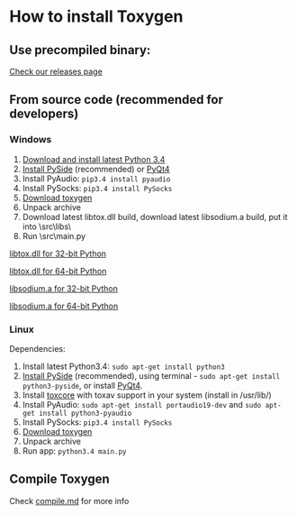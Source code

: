 # How to install Toxygen

## Use precompiled binary:
[Check our releases page](https://github.com/xveduk/toxygen/releases)

## From source code (recommended for developers)

### Windows

1. [Download and install latest Python 3.4](https://www.python.org/downloads/windows/)
2. [Install PySide](https://pypi.python.org/pypi/PySide/1.2.4) (recommended) or [PyQt4](https://riverbankcomputing.com/software/pyqt/download)
3. Install PyAudio: ``pip3.4 install pyaudio``
4. Install PySocks: ``pip3.4 install PySocks``
5. [Download toxygen](https://github.com/xveduk/toxygen/archive/master.zip)
6. Unpack archive  
7. Download latest libtox.dll build, download latest libsodium.a build, put it into \src\libs\
8. Run \src\main.py

[libtox.dll for 32-bit Python](https://build.tox.chat/view/libtoxcore/job/libtoxcore_build_windows_x86_shared_release/lastSuccessfulBuild/artifact/libtoxcore_build_windows_x86_shared_release.zip)

[libtox.dll for 64-bit Python](https://build.tox.chat/view/libtoxcore/job/libtoxcore_build_windows_x86-64_shared_release/lastSuccessfulBuild/artifact/libtoxcore_build_windows_x86-64_shared_release.zip)

[libsodium.a for 32-bit Python](https://build.tox.chat/view/libsodium/job/libsodium_build_windows_x86_static_release/lastSuccessfulBuild/artifact/libsodium_build_windows_x86_static_release.zip)

[libsodium.a for 64-bit Python](https://build.tox.chat/view/libsodium/job/libsodium_build_windows_x86-64_static_release/lastSuccessfulBuild/artifact/libsodium_build_windows_x86-64_static_release.zip)


### Linux

Dependencies:

1. Install latest Python3.4: 
``sudo apt-get install python3``
2. [Install PySide](https://wiki.qt.io/PySide_Binaries_Linux) (recommended), using terminal - ``sudo apt-get install python3-pyside``, or install [PyQt4](https://riverbankcomputing.com/software/pyqt/download).
3. Install [toxcore](https://github.com/irungentoo/toxcore/blob/master/INSTALL.md) with toxav support in your system (install in /usr/lib/)
4. Install PyAudio: 
``sudo apt-get install portaudio19-dev`` and ``sudo apt-get install python3-pyaudio``
5. Install PySocks: ``pip3.4 install PySocks``
6. [Download toxygen](https://github.com/xveduk/toxygen/archive/master.zip)
7. Unpack archive 
8. Run app:
``python3.4 main.py``

## Compile Toxygen
Check [compile.md](/docs/compile.md) for more info
